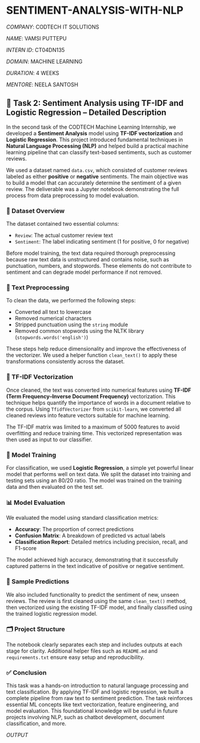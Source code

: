 # SENTIMENT-ANALYSIS-WITH-NLP

*COMPANY*: CODTECH IT SOLUTIONS

*NAME*: VAMSI PUTTEPU

*INTERN ID*: CT04DN135

*DOMAIN*: MACHINE LEARNING

*DURATION*: 4 WEEKS

*MENTORE*: NEELA SANTOSH

## 🧠 Task 2: Sentiment Analysis using TF-IDF and Logistic Regression – Detailed Description

In the second task of the CODTECH Machine Learning Internship, we developed a **Sentiment Analysis** model using **TF-IDF vectorization** and **Logistic Regression**. This project introduced fundamental techniques in **Natural Language Processing (NLP)** and helped build a practical machine learning pipeline that can classify text-based sentiments, such as customer reviews.

We used a dataset named `data.csv`, which consisted of customer reviews labeled as either **positive** or **negative** sentiments. The main objective was to build a model that can accurately determine the sentiment of a given review. The deliverable was a Jupyter notebook demonstrating the full process from data preprocessing to model evaluation.

### 📁 Dataset Overview

The dataset contained two essential columns:
- `Review`: The actual customer review text
- `Sentiment`: The label indicating sentiment (1 for positive, 0 for negative)

Before model training, the text data required thorough preprocessing because raw text data is unstructured and contains noise, such as punctuation, numbers, and stopwords. These elements do not contribute to sentiment and can degrade model performance if not removed.

### 🔄 Text Preprocessing

To clean the data, we performed the following steps:
- Converted all text to lowercase
- Removed numerical characters
- Stripped punctuation using the `string` module
- Removed common stopwords using the NLTK library (`stopwords.words('english')`)

These steps help reduce dimensionality and improve the effectiveness of the vectorizer. We used a helper function `clean_text()` to apply these transformations consistently across the dataset.

### 🧮 TF-IDF Vectorization

Once cleaned, the text was converted into numerical features using **TF-IDF (Term Frequency–Inverse Document Frequency)** vectorization. This technique helps quantify the importance of words in a document relative to the corpus. Using `TfidfVectorizer` from `scikit-learn`, we converted all cleaned reviews into feature vectors suitable for machine learning.

The TF-IDF matrix was limited to a maximum of 5000 features to avoid overfitting and reduce training time. This vectorized representation was then used as input to our classifier.

### 🧠 Model Training

For classification, we used **Logistic Regression**, a simple yet powerful linear model that performs well on text data. We split the dataset into training and testing sets using an 80/20 ratio. The model was trained on the training data and then evaluated on the test set.

### 📊 Model Evaluation

We evaluated the model using standard classification metrics:
- **Accuracy**: The proportion of correct predictions
- **Confusion Matrix**: A breakdown of predicted vs actual labels
- **Classification Report**: Detailed metrics including precision, recall, and F1-score

The model achieved high accuracy, demonstrating that it successfully captured patterns in the text indicative of positive or negative sentiment.

### 🔮 Sample Predictions

We also included functionality to predict the sentiment of new, unseen reviews. The review is first cleaned using the same `clean_text()` method, then vectorized using the existing TF-IDF model, and finally classified using the trained logistic regression model.

### 🗂 Project Structure

The notebook clearly separates each step and includes outputs at each stage for clarity. Additional helper files such as `README.md` and `requirements.txt` ensure easy setup and reproducibility.

### ✅ Conclusion

This task was a hands-on introduction to natural language processing and text classification. By applying TF-IDF and logistic regression, we built a complete pipeline from raw text to sentiment prediction. The task reinforces essential ML concepts like text vectorization, feature engineering, and model evaluation. This foundational knowledge will be useful in future projects involving NLP, such as chatbot development, document classification, and more.

*OUTPUT*

